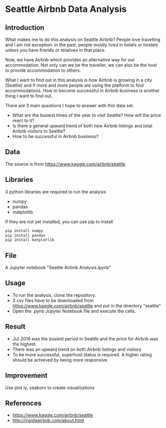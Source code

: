 # Seattle Airbnb Data Analysis

## Introduction

What makes me to do this analysis on Seattle Airbnb? People love travelling and I am not exception. in the past, people mostly lived in hotels or hostels unless you have friends or relatives in that place. 

Now, we have Airbnb which provides an alternative way for our accommodation. Not only can we be the traveller, we can also be the host to provide accommodation to others. 

What I want to find out in this analysis is how Airbnb is growing in a city (Seattle) and if more and more people are using the platform to find accommodations. How to become successful in Airbnb business is another thing I want to find out.

There are 3 main questions I hope to answer with this data set.

- What are the busiest times of the year to visit Seattle? How will the price react to it?
- Is there a general upward trend of both new Airbnb listings and total Airbnb visitors to Seattle?
- How to be successful in Airbnb business?

## Data

The source is from https://www.kaggle.com/airbnb/seattle

## Libraries

3 python libraries are required to run the analysis

- numpy
- pandas
- matplotlib

If they are not yet installed, you can use pip to install

```bash
pip install numpy
pip install pandas
pip install matplotlib
```
## File

A Jupyter notebook "Seattle Airbnb Analysis.ipynb"

## Usage

- To run the analysis, clone the repository.
- 3 csv files have to be downloaded from https://www.kaggle.com/airbnb/seattle and put in the directory "seattle" 
- Open the .pynb Jupyter Notebook file and execute the cells.

## Result

- Jul-2016 was the busiest period in Seattle and the price for Airbnb was the highest.
- There was an upward trend on both Airbnb listings and visitors
- To be more successful, superhost status is required. A higher rating should be achieved by being more responsive.

## Improvement

Use plot.ly, seaborn to create visualizations

## References

- https://www.kaggle.com/airbnb/seattle
- http://insideairbnb.com/about.html
